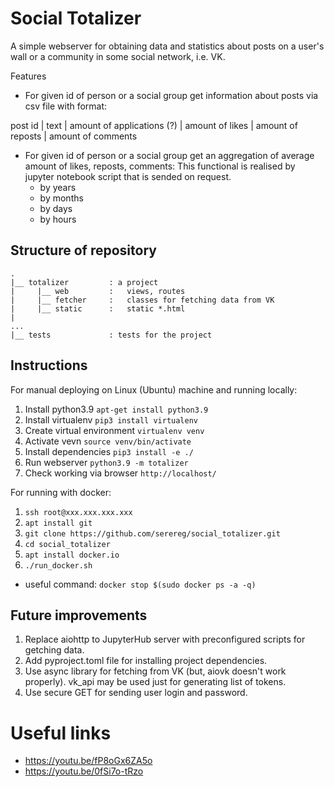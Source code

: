 # Social Totalizer

A simple webserver for obtaining data and statistics about posts on a user's wall or a community in some social network, i.e. VK.

Features
* For given id of person or a social group get information about posts via csv file with format:

post id
  | text
  | amount of applications (?)
  | amount of likes
  | amount of reposts
  | amount of comments
* For given id of person or a social group get an aggregation of average amount of likes, reposts, comments:
  This functional is realised by jupyter notebook script that is sended on request.
    * by years
    * by months
    * by days
    * by hours

## Structure of repository
```buildoutcfg
.
|__ totalizer         : a project
|     |__ web         :   views, routes
|     |__ fetcher     :   classes for fetching data from VK
|     |__ static      :   static *.html
|
...
|__ tests             : tests for the project
```

## Instructions
For manual deploying on Linux (Ubuntu) machine and running locally:
1. Install python3.9 ```apt-get install python3.9```
1. Install virtualenv ```pip3 install virtualenv```
1. Create virtual environment ```virtualenv venv```
1. Activate vevn ```source venv/bin/activate```
1. Install dependencies ```pip3 install -e ./```
1. Run webserver ```python3.9 -m totalizer```
1. Check working via browser ```http://localhost/```

For running with docker:
1. `ssh root@xxx.xxx.xxx.xxx`
1. `apt install git`
1. `git clone https://github.com/serereg/social_totalizer.git`
1. `cd social_totalizer`
1. `apt install docker.io`
1. `./run_docker.sh`
* useful command: `docker stop $(sudo docker ps -a -q)`

## Future improvements
1. Replace aiohttp to JupyterHub server with preconfigured scripts for getching data.
1. Add pyproject.toml file for installing project dependencies.
1. Use async library for fetching from VK (but, aiovk doesn't work properly).
   vk_api may be used just for generating list of tokens.
1. Use secure GET for sending user login and password.

# Useful links
* https://youtu.be/fP8oGx6ZA5o
* https://youtu.be/0fSi7o-tRzo
